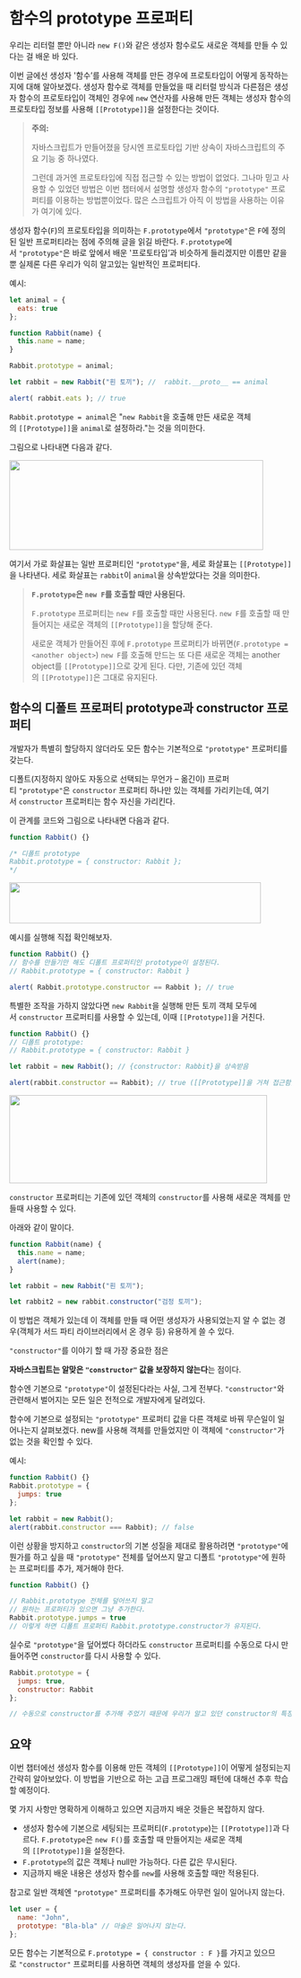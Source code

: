 # 함수의 prototype 프로퍼티

우리는 리터럴 뿐만 아니라 `new F()`와 같은 생성자 함수로도 새로운 객체를 만들 수 있다는 걸 배운 바 있다.

이번 글에선 생성자 '함수’를 사용해 객체를 만든 경우에 프로토타입이 어떻게 동작하는지에 대해 알아보겠다. 생성자 함수로 객체를 만들었을 때 리터럴 방식과 다른점은 생성자 함수의 프로토타입이 객체인 경우에 `new` 연산자를 사용해 만든 객체는 생성자 함수의 프로토타입 정보를 사용해 `[[Prototype]]`을 설정한다는 것이다.

>**주의:**
>
>자바스크립트가 만들어졌을 당시엔 프로토타입 기반 상속이 자바스크립트의 주요 기능 중 하나였다.
>
>그런데 과거엔 프로토타입에 직접 접근할 수 있는 방법이 없었다. 그나마 믿고 사용할 수 있었던 방법은 이번 챕터에서 설명할 생성자 함수의 `"prototype"` 프로퍼티를 이용하는 방법뿐이었다. 많은 스크립트가 아직 이 방법을 사용하는 이유가 여기에 있다.

생성자 함수(`F`)의 프로토타입을 의미하는 `F.prototype`에서 `"prototype"`은 `F`에 정의된 일반 프로퍼티라는 점에 주의해 글을 읽길 바란다. `F.prototype`에서 `"prototype"`은 바로 앞에서 배운 '프로토타입’과 비슷하게 들리겠지만 이름만 같을 뿐 실제론 다른 우리가 익히 알고있는 일반적인 프로퍼티다.

예시:
```js
let animal = {
  eats: true
};

function Rabbit(name) {
  this.name = name;
}

Rabbit.prototype = animal;

let rabbit = new Rabbit("흰 토끼"); //  rabbit.__proto__ == animal

alert( rabbit.eats ); // true
```

`Rabbit.prototype = animal`은 "`new Rabbit`을 호출해 만든 새로운 객체의 `[[Prototype]]`을 `animal`로 설정하라."는 것을 의미한다.

그림으로 나타내면 다음과 같다.

<img src="https://ko.javascript.info/article/function-prototype/proto-constructor-animal-rabbit.svg" alt="" width="453" height="160">

여기서 가로 화살표는 일반 프로퍼티인 `"prototype"`을, 세로 화살표는 `[[Prototype]]`을 나타낸다. 세로 화살표는 `rabbit`이 `animal`을 상속받았다는 것을 의미한다.

>**`F.prototype`은 `new F`를 호출할 때만 사용된다.**
>
>`F.prototype` 프로퍼티는 `new F`를 호출할 때만 사용된다. `new F`를 호출할 때 만들어지는 새로운 객체의 `[[Prototype]]`을 할당해 준다.
>
>새로운 객체가 만들어진 후에 `F.prototype` 프로퍼티가 바뀌면(`F.prototype = <another object>`) `new F`를 호출해 만드는 또 다른 새로운 객체는 another object를 `[[Prototype]]`으로 갖게 된다. 다만, 기존에 있던 객체의 `[[Prototype]]`은 그대로 유지된다.

## 함수의 디폴트 프로퍼티 prototype과 constructor 프로퍼티

개발자가 특별히 할당하지 않더라도 모든 함수는 기본적으로 `"prototype"` 프로퍼티를 갖는다.

디폴트(지정하지 않아도 자동으로 선택되는 무언가 – 옮긴이) 프로퍼티 `"prototype"`은 `constructor` 프로퍼티 하나만 있는 객체를 가리키는데, 여기서 `constructor` 프로퍼티는 함수 자신을 가리킨다.

이 관계를 코드와 그림으로 나타내면 다음과 같다.

```js
function Rabbit() {}

/* 디폴트 prototype
Rabbit.prototype = { constructor: Rabbit };
*/
```

<img src="https://ko.javascript.info/article/function-prototype/function-prototype-constructor.svg" alt="" width="449" height="73">

예시를 실행해 직접 확인해보자.

```js
function Rabbit() {}
// 함수를 만들기만 해도 디폴트 프로퍼티인 prototype이 설정된다.
// Rabbit.prototype = { constructor: Rabbit }

alert( Rabbit.prototype.constructor == Rabbit ); // true
```

특별한 조작을 가하지 않았다면 `new Rabbit`을 실행해 만든 토끼 객체 모두에서 `constructor` 프로퍼티를 사용할 수 있는데, 이때 `[[Prototype]]`을 거친다.

```js
function Rabbit() {}
// 디폴트 prototype:
// Rabbit.prototype = { constructor: Rabbit }

let rabbit = new Rabbit(); // {constructor: Rabbit}을 상속받음

alert(rabbit.constructor == Rabbit); // true ([[Prototype]]을 거쳐 접근함)
```

<img src="https://ko.javascript.info/article/function-prototype/rabbit-prototype-constructor.svg" alt="" width="460" height="157">

`constructor` 프로퍼티는 기존에 있던 객체의 `constructor`를 사용해 새로운 객체를 만들때 사용할 수 있다.

아래와 같이 말이다.

```js
function Rabbit(name) {
  this.name = name;
  alert(name);
}

let rabbit = new Rabbit("흰 토끼");

let rabbit2 = new rabbit.constructor("검정 토끼");
```

이 방법은 객체가 있는데 이 객체를 만들 때 어떤 생성자가 사용되었는지 알 수 없는 경우(객체가 서드 파티 라이브러리에서 온 경우 등) 유용하게 쓸 수 있다.

`"constructor"`를 이야기 할 때 가장 중요한 점은

**자바스크립트는 알맞은 `"constructor"` 값을 보장하지 않는다**는 점이다.

함수엔 기본으로 `"prototype"`이 설정된다라는 사실, 그게 전부다. `"constructor"`와 관련해서 벌어지는 모든 일은 전적으로 개발자에게 달려있다.

함수에 기본으로 설정되는 `"prototype"` 프로퍼티 값을 다른 객체로 바꿔 무슨일이 일어나는지 살펴보겠다. new를 사용해 객체를 만들었지만 이 객체에 `"constructor"`가 없는 것을 확인할 수 있다.

예시:
```js
function Rabbit() {}
Rabbit.prototype = {
  jumps: true
};

let rabbit = new Rabbit();
alert(rabbit.constructor === Rabbit); // false
```

이런 상황을 방지하고 `constructor`의 기본 성질을 제대로 활용하려면 `"prototype"`에 뭔가를 하고 싶을 때 `"prototype"` 전체를 덮어쓰지 말고 디폴트 `"prototype"`에 원하는 프로퍼티를 추가, 제거해야 한다.

```js
function Rabbit() {}

// Rabbit.prototype 전체를 덮어쓰지 말고
// 원하는 프로퍼티가 있으면 그냥 추가한다.
Rabbit.prototype.jumps = true
// 이렇게 하면 디폴트 프로퍼티 Rabbit.prototype.constructor가 유지된다.
```

실수로 `"prototype"`을 덮어썼다 하더라도 `constructor` 프로퍼티를 수동으로 다시 만들어주면 `constructor`를 다시 사용할 수 있다.

```js
Rabbit.prototype = {
  jumps: true,
  constructor: Rabbit
};

// 수동으로 constructor를 추가해 주었기 때문에 우리가 알고 있던 constructor의 특징을 그대로 사용할 수 있다.
```

## 요약

이번 챕터에선 생성자 함수를 이용해 만든 객체의 `[[Prototype]]`이 어떻게 설정되는지 간략히 알아보았다. 이 방법을 기반으로 하는 고급 프로그래밍 패턴에 대해선 추후 학습할 예정이다.

몇 가지 사항만 명확하게 이해하고 있으면 지금까지 배운 것들은 복잡하지 않다.

- 생성자 함수에 기본으로 세팅되는 프로퍼티(`F.prototype`)는 `[[Prototype]]`과 다르다. `F.prototype`은 `new F()`를 호출할 때 만들어지는 새로운 객체의 `[[Prototype]]`을 설정한다.
- `F.prototype`의 값은 객체나 null만 가능하다. 다른 값은 무시된다.
- 지금까지 배운 내용은 생성자 함수를 `new`를 사용해 호출할 때만 적용된다.

참고로 일반 객체엔 `"prototype"` 프로퍼티를 추가해도 아무런 일이 일어나지 않는다.

```js
let user = {
  name: "John",
  prototype: "Bla-bla" // 마술은 일어나지 않는다.
};
```

모든 함수는 기본적으로 `F.prototype = { constructor : F }`를 가지고 있으므로 `"constructor"` 프로퍼티를 사용하면 객체의 생성자를 얻을 수 있다.